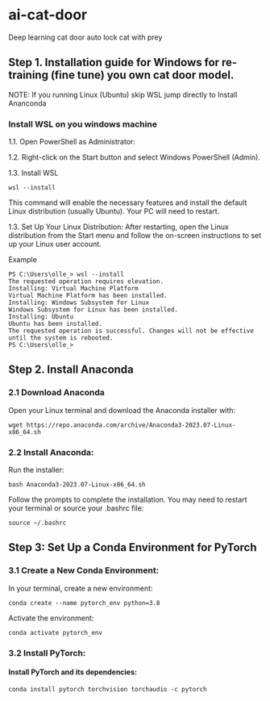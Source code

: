 # ai-cat-door
Deep learning cat door auto lock cat with prey

## Step 1. Installation guide for Windows for re-training (fine tune) you own cat door model. 
NOTE: If you running Linux (Ubuntu) skip WSL jump directly to Install Ananconda
### Install WSL on you windows machine
1.1. Open PowerShell as Administrator:

1.2. Right-click on the Start button and select Windows PowerShell (Admin).

1.3. Install WSL

```
wsl --install
```
This command will enable the necessary features and install the default Linux distribution (usually Ubuntu). Your PC will need to restart.

1.3. Set Up Your Linux Distribution:
After restarting, open the Linux distribution from the Start menu and follow the on-screen instructions to set up your Linux user account.

Example
```
PS C:\Users\olle_> wsl --install
The requested operation requires elevation.
Installing: Virtual Machine Platform
Virtual Machine Platform has been installed.
Installing: Windows Subsystem for Linux
Windows Subsystem for Linux has been installed.
Installing: Ubuntu
Ubuntu has been installed.
The requested operation is successful. Changes will not be effective until the system is rebooted.
PS C:\Users\olle_>
```

## Step 2. Install Anaconda
### 2.1 Download Anaconda
Open your Linux terminal and download the Anaconda installer with:
```
wget https://repo.anaconda.com/archive/Anaconda3-2023.07-Linux-x86_64.sh
```

### 2.2 Install Anaconda:
Run the installer:
```
bash Anaconda3-2023.07-Linux-x86_64.sh
```
Follow the prompts to complete the installation. You may need to restart your terminal or source your .bashrc file:
```
source ~/.bashrc
```

## Step 3: Set Up a Conda Environment for PyTorch
### 3.1 Create a New Conda Environment:
In your terminal, create a new environment:
```
conda create --name pytorch_env python=3.8
```
Activate the environment:
```
conda activate pytorch_env
```
### 3.2 Install PyTorch:
#### Install PyTorch and its dependencies:
```
conda install pytorch torchvision torchaudio -c pytorch
```





